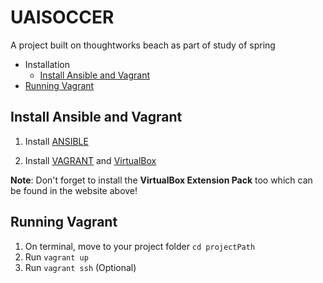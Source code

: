 # UAISOCCER
A project built on thoughtworks beach as part of study of spring

* Installation
  * [Install Ansible and Vagrant](https://github.com/raigons/uaisoccer#install-ansible-and-vagrant)
* [Running Vagrant](https://github.com/raigons/uaisoccer#running-vagrant)  

## Install Ansible and Vagrant

1. Install [ANSIBLE](http://www.ansible.com "ansible")

2. Install [VAGRANT](http://www.vagrantup.com/ "vagrant") and [VirtualBox](https://www.virtualbox.org/wiki/Downloads "virtualbox")

  __Note__: Don't forget to install the __VirtualBox Extension Pack__ too which can be found in the website above!

 ## Running Vagrant 

 1. On terminal, move to your project folder `cd projectPath`
 2. Run `vagrant up`
 3. Run `vagrant ssh` (Optional)

